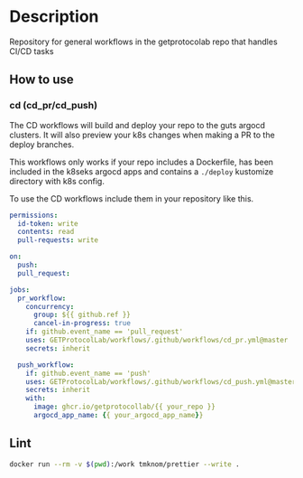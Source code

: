 # Description

Repository for general workflows in the getprotocolab repo that handles CI/CD tasks

## How to use

### cd (cd_pr/cd_push)
The CD workflows will build and deploy your repo to the guts argocd clusters. It will also preview your k8s changes when making a PR to the deploy branches.

This workflows only works if your repo includes a Dockerfile, has been included in the k8seks argocd apps and contains a `./deploy` kustomize directory with k8s config.

To use the CD workflows include them in your repository like this.
```yaml
permissions:
  id-token: write
  contents: read
  pull-requests: write

on:
  push:
  pull_request:

jobs:
  pr_workflow:
    concurrency:
      group: ${{ github.ref }}
      cancel-in-progress: true
    if: github.event_name == 'pull_request'
    uses: GETProtocolLab/workflows/.github/workflows/cd_pr.yml@master
    secrets: inherit

  push_workflow:
    if: github.event_name == 'push'
    uses: GETProtocolLab/workflows/.github/workflows/cd_push.yml@master
    secrets: inherit
    with:
      image: ghcr.io/getprotocollab/{{ your_repo }}
      argocd_app_name: {{ your_argocd_app_name}}

```
## Lint

```bash
docker run --rm -v $(pwd):/work tmknom/prettier --write .
```
